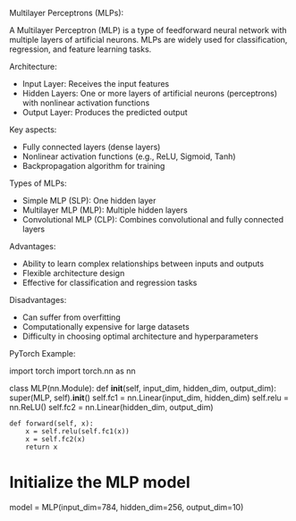 Multilayer Perceptrons (MLPs):

A Multilayer Perceptron (MLP) is a type of feedforward neural network with multiple layers of artificial neurons. MLPs are widely used for classification, regression, and feature learning tasks.

Architecture:

- Input Layer: Receives the input features
- Hidden Layers: One or more layers of artificial neurons (perceptrons) with nonlinear activation functions
- Output Layer: Produces the predicted output

Key aspects:

- Fully connected layers (dense layers)
- Nonlinear activation functions (e.g., ReLU, Sigmoid, Tanh)
- Backpropagation algorithm for training

Types of MLPs:

- Simple MLP (SLP): One hidden layer
- Multilayer MLP (MLP): Multiple hidden layers
- Convolutional MLP (CLP): Combines convolutional and fully connected layers

Advantages:

- Ability to learn complex relationships between inputs and outputs
- Flexible architecture design
- Effective for classification and regression tasks

Disadvantages:

- Can suffer from overfitting
- Computationally expensive for large datasets
- Difficulty in choosing optimal architecture and hyperparameters

PyTorch Example:

import torch
import torch.nn as nn

class MLP(nn.Module):
    def __init__(self, input_dim, hidden_dim, output_dim):
        super(MLP, self).__init__()
        self.fc1 = nn.Linear(input_dim, hidden_dim)
        self.relu = nn.ReLU()
        self.fc2 = nn.Linear(hidden_dim, output_dim)

    def forward(self, x):
        x = self.relu(self.fc1(x))
        x = self.fc2(x)
        return x

# Initialize the MLP model
model = MLP(input_dim=784, hidden_dim=256, output_dim=10)
